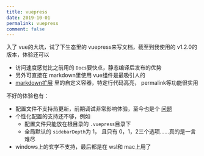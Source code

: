 ```yaml
---
title: vuepress
date: 2019-10-01
permalink: vuepress
comment: false
---
```


入了 vue的大坑，试了下生态里的 vuepress来写文档，截至到我使用的 v1.2.0的版本，体验还可以
- 访问速度感觉比之前用的 `Docs`要快点，静态编译后发布的优势
- 另外可直接在 markdown里使用 vue组件是最吸引人的
- [markdown扩展](https://vuepress.vuejs.org/zh/guide/markdown.html) 里的自定义容器，特定行代码高亮， permalink等功能很实用

不好的体验也有：
- 配置文件不支持热更新，前期调试非常影响体验，至今也是个 [问题](https://github.com/vuejs/vuepress/issues/1283)
- 个性化配置的支持还不够，例如
    - 配置文件只能放在根目录的 `.vuepress`目录下
    - 全局默认的 `sidebarDepth`为 1， 且只有 0，1，2三个选项……真的是一言难尽
- windows上的玄学不支持，最后都是在 wsl和 mac上用了


